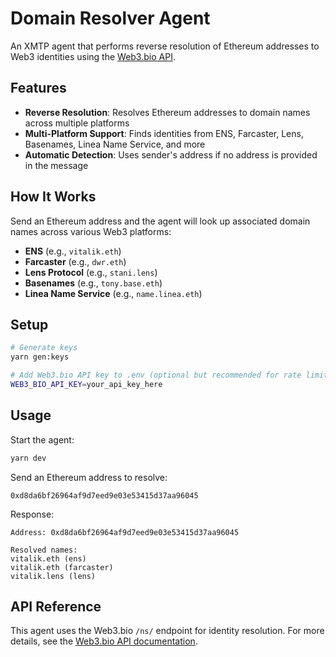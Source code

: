 # Domain Resolver Agent

An XMTP agent that performs reverse resolution of Ethereum addresses to Web3 identities using the [Web3.bio API](https://api.web3.bio/).

## Features

- **Reverse Resolution**: Resolves Ethereum addresses to domain names across multiple platforms
- **Multi-Platform Support**: Finds identities from ENS, Farcaster, Lens, Basenames, Linea Name Service, and more
- **Automatic Detection**: Uses sender's address if no address is provided in the message

## How It Works

Send an Ethereum address and the agent will look up associated domain names across various Web3 platforms:

- **ENS** (e.g., `vitalik.eth`)
- **Farcaster** (e.g., `dwr.eth`)
- **Lens Protocol** (e.g., `stani.lens`)
- **Basenames** (e.g., `tony.base.eth`)
- **Linea Name Service** (e.g., `name.linea.eth`)

## Setup

```bash
# Generate keys
yarn gen:keys

# Add Web3.bio API key to .env (optional but recommended for rate limits)
WEB3_BIO_API_KEY=your_api_key_here
```

## Usage

Start the agent:

```bash
yarn dev
```

Send an Ethereum address to resolve:

```
0xd8da6bf26964af9d7eed9e03e53415d37aa96045
```

Response:

```
Address: 0xd8da6bf26964af9d7eed9e03e53415d37aa96045

Resolved names:
vitalik.eth (ens)
vitalik.eth (farcaster)
vitalik.lens (lens)
```

## API Reference

This agent uses the Web3.bio `/ns/` endpoint for identity resolution. For more details, see the [Web3.bio API documentation](https://api.web3.bio/).
